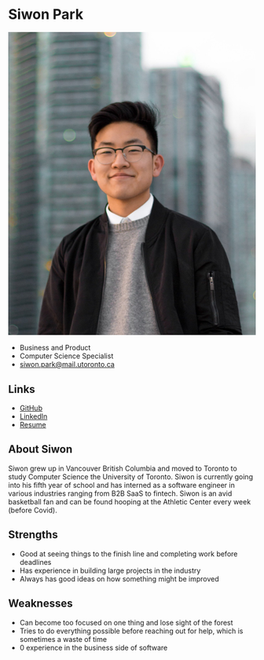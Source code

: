 # Siwon Park

![Siwon Park Profile](./siwon_park.jpg)

- Business and Product
- Computer Science Specialist
- siwon.park@mail.utoronto.ca

## Links

- [GitHub](https://github.com/siwonpark)
- [LinkedIn](https://www.linkedin.com/in/siwonpark1/)
- [Resume](https://drive.google.com/file/d/1JcGyhqzuszGzy3dENYETkUKH_nkPrZUz/view?usp=sharing)

## About Siwon

Siwon grew up in Vancouver British Columbia and moved to Toronto to study Computer Science the University of Toronto. 
Siwon is currently going into his fifth year of school and has interned as a software engineer in various industries ranging from B2B SaaS to fintech.
Siwon is an avid basketball fan and can be found hooping at the Athletic Center every week (before Covid). 


## Strengths
- Good at seeing things to the finish line and completing work before deadlines
- Has experience in building large projects in the industry
- Always has good ideas on how something might be improved

## Weaknesses
- Can become too focused on one thing and lose sight of the forest
- Tries to do everything possible before reaching out for help, which is sometimes a waste of time
- 0 experience in the business side of software

